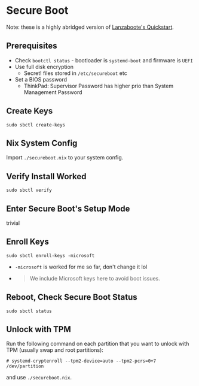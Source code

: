 # Secure Boot
Note: these is a highly abridged version of [Lanzaboote's Quickstart](https://github.com/nix-community/lanzaboote/blob/995637eb3ab78eac33f8ee6b45cc2ecd5ede12ba/docs/QUICK_START.md).

## Prerequisites
- Check `bootctl status` - bootloader is `systemd-boot` and firmware is `UEFI`
- Use full disk encryption
  - Secret! files stored in `/etc/secureboot` etc
- Set a BIOS password
  - ThinkPad: Supervisor Password has higher prio than System Management Password

## Create Keys
`sudo sbctl create-keys`

## Nix System Config
Import `./secureboot.nix` to your system config.

## Verify Install Worked
`sudo sbctl verify`

## Enter Secure Boot's Setup Mode
trivial

## Enroll Keys
`sudo sbctl enroll-keys -microsoft`
- `-microsoft` is worked for me so far, don't change it lol
- > We include Microsoft keys here to avoid boot issues.

## Reboot, Check Secure Boot Status
`sudo sbctl status`

## Unlock with TPM
Run the following command on each partition that you want to unlock with TPM (usually swap and root partitions):

```
# systemd-cryptenroll --tpm2-device=auto --tpm2-pcrs=0+7 /dev/partition
```

and use `./secureboot.nix`.

